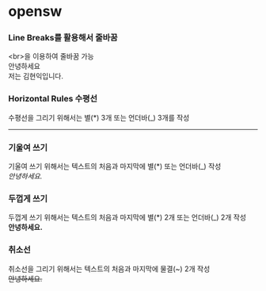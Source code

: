 # opensw
### Line Breaks를 활용해서 줄바꿈
\<br>을 이용하여 줄바꿈 가능 <br>
안녕하세요 <br>저는 김현익입니다.
### Horizontal Rules 수평선
수평선을 그리기 위해서는 별(*) 3개 또는 언더바(_) 3개를 작성
***
### 기울여 쓰기
기울여 쓰기 위해서는 텍스트의 처음과 마지막에 별(*) 또는 언더바(_) 작성 <br>
*안녕하세요.*
### 두껍게 쓰기
두껍게 쓰기 위해서는 텍스트의 처음과 마지막에 별(*) 2개 또는 언더바(_) 2개 작성 <br>
**안녕하세요.**
### 취소선
취소선을 그리기 위해서는 텍스트의 처음과 마지막에 물결(~) 2개 작성 <br>
~~안녕하세요.~~
